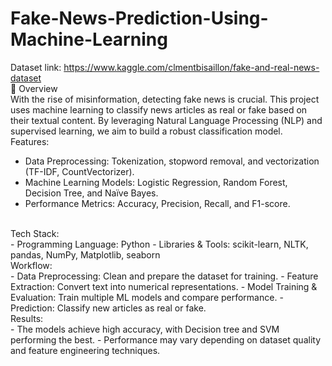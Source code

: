 # Fake-News-Prediction-Using-Machine-Learning
Dataset link:  https://www.kaggle.com/clmentbisaillon/fake-and-real-news-dataset
<br>
📌 Overview <br>
With the rise of misinformation, detecting fake news is crucial. This project uses machine learning to classify news articles as real or fake based on their textual content. By leveraging Natural Language Processing (NLP) and supervised learning, we aim to build a robust classification model.
<br>
Features:<br>
- Data Preprocessing: Tokenization, stopword removal, and vectorization (TF-IDF, CountVectorizer).
- Machine Learning Models: Logistic Regression, Random Forest, Decision Tree, and Naïve Bayes.
- Performance Metrics: Accuracy, Precision, Recall, and F1-score.
<br>
Tech Stack:<br>
- Programming Language: Python
- Libraries & Tools: scikit-learn, NLTK, pandas, NumPy, Matplotlib, seaborn
<br>
Workflow: <br>
- Data Preprocessing: Clean and prepare the dataset for training.
- Feature Extraction: Convert text into numerical representations.
- Model Training & Evaluation: Train multiple ML models and compare performance.
- Prediction: Classify new articles as real or fake.
<br>
Results:<br>
- The models achieve high accuracy, with Decision tree and SVM performing the best.
- Performance may vary depending on dataset quality and feature engineering techniques.
